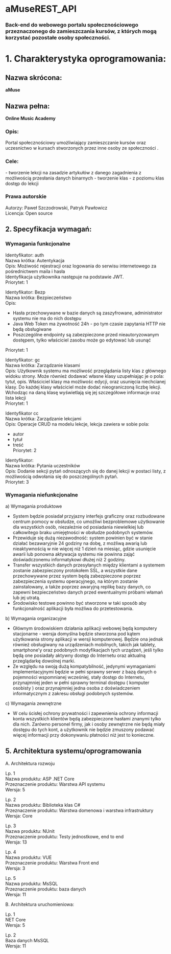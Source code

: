 # aMuseREST_API

<h3>Back-end do webowego portalu społecznościowego przeznaczonego do zamieszczania kursów, z których mogą korzystać pozostałe osoby społeczności. </h3> 
<h1>1. Charakterystyka oprogramowania:</h1>

<h2>Nazwa skrócona:</h2> <b>aMuse</b>

<h2>Nazwa pełna:</h2> <b>Online Music Academy</b>

<h3>Opis:</h3> Portal społecznościowy umożliwiający zamieszczanie kursów oraz uczesnictwo w kursach stworzonych przez inne osoby ze społeczności . 

<h3>Cele:</h3>
- tworzenie lekcji na zasadzie artykułów z danego zagadnienia z możliwością przesłania danych binarnych
- tworzenie klas
- z poziomu klas dostęp do lekcji

<h3> Prawa autorskie </h3> 
Autorzy: Paweł Szczodrowski, Patryk Pawłowicz </br>
Licencja: Open source

<h2>2. Specyfikacja wymagań:</h2>

<h3>Wymagania funkcjonalne</h3>


Identyfikator: auth </br>
Nazwa krótka: Autentykacja </br>
Opis: Możiwość rejestracji oraz logowania do serwisu internetowego za pośrednictwem maila i hasła</br>
Identyfikacja użytkownika następuje na podstawie JWT. </br>
Priorytet: 1 </br>

Identyfikator: Bezp </br>
Nazwa krótka: Bezpieczeństwo </br>
Opis: <ul>
      <li>Hasła przechowywane w bazie danych są zaszyfrowane, administrator systemu nie ma do nich dostępu</li>
      <li>Java Web Token ma żywotność 24h - po tym czasie zapytania HTTP nie będą obsługiwane</li>
      <li>Poszczególne endpointy są zabezpieczone przed nieautoryzowanym dostępem, tylko właściciel zasobu może go edytować lub usunąć</li>
      </ul>

Priorytet: 1 </br>

Identyfikator: gc</br>
Nazwa krótka: Zarządzanie klasami</br> 
Opis: Użytkownik systemu ma możliwość przeglądania listy klas z głównego widoku strony. Może również dodawać własne klasy uzupełniając je o pola: tytuł, opis. Właściciel klasy ma możliwośc edycji, oraz usunięcia niechcianej klasy. Do każdej klasy właściciel może dodać nieograniczoną liczbę lekcji. Wchodząc na daną klasę wyświetlają się jej szczegółowe informacje oraz lista lekcji</br>
Priorytet: 1</br>

Identyfikator cc </br>
Nazwa krótka: Zarządzanie lekcjami </br>
Opis: Operacje CRUD na modelu lekcje, lekcja zawiera w sobie pola: </br>
- autor </br>
- tytuł </br>
- treść </br>
Priorytet: 2 </br>

Identyfikator: </br>
Nazwa krótka: Pytania uczestników</br>
Opis: Dodanie sekcji pytań odnoszących się do danej lekcji w postaci listy, z możliwością odwołania się do poszczególnych pytań.</br> 
Priorytet: 3</br>

<h3>Wymagania niefunkcjonalne</h3>

a) Wymagania produktowe</br>

- System będzie posiadał przyjazny interfejs graficzny oraz rozbudowane centrum pomocy w obsłudze, co umożliwi bezproblemowe użytkowanie dla wszystkich osób, niezależnie od posiadania niewielkiej lub całkowitego braku  umiejętności w obsłudze podobnych systemów.</br>
- Przewiduje się dużą niezawodność: system powinien być w stanie działać bezawaryjnie 24 godziny na dobę, z możliwą awarią lub nieaktywnością w nie więcej niż 1 dzień na miesiąc, gdzie usunięcie awarii lub ponowna aktywacja systemu nie powinna zająć doświadczonemu informatykowi dłużej niż 2 godziny.</br>
- Transfer  wszystkich danych przesyłanych między klientami a systemem zostanie zabezpieczony protokołem SSL, a wszystkie dane przechowywane przez system będą zabezpieczone poprzez zabezpieczenia systemu operacyjnego, na którym zostanie zainstalowany, a także poprzez awaryjną replikę bazy danych, co zapewni bezpieczeństwo danych przed ewentualnymi próbami włamań lub jej utratą.</br>
- Środowisko testowe powinno być stworzone w taki sposób aby funkcjonalność aplikacji była możliwa do przetestowania.</br>

b) Wymagania organizacyjne</br>

- Głównym środowiskiem działania aplikacji webowej będą komputery stacjonarne - wersja domyślna będzie stworzona pod kątem użytkowania strony aplikacji w wersji komputerowej. Będzie ona jednak również obsługiwany na urządzeniach mobilnych, takich jak tablety, smartphone'y oraz podobnych modyfikacjach tych urządzeń, jeśli tylko będą one posiadały aktywny dostęp do Internetu oraz aktualną przeglądarkę dowolnej marki.</br> 
- Ze względu na swoją dużą kompatybilność, jedynymi wymaganiami implementacyjnymi będzie w pełni sprawny serwer z bazą danych o pojemności wspomnianej wcześniej, stały dostęp do Internetu, przynajmniej jeden w pełni sprawny terminal dostępu ( komputer osobisty ) oraz przynajmniej jedna osoba z doświadczeniem  informatycznym z zakresu obsługi podobnych systemów.</br>

c) Wymagania zewnętrzne</br>

- W celu ścisłej ochrony prywatności i zapewnienia ochrony informacji konta wszystkich klientów będą zabezpieczone hasłami znanymi tylko dla nich. Zarówno personel firmy, jak i osoby zewnętrzne nie będą miały dostępu do tych kont, a użytkownik nie będzie zmuszony podawać więcej informacji przy dokonywaniu płatności niż jest to konieczne.</br>

<h2> 5. Architektura systemu/oprogramowania </h2>

A. Architektura rozwoju</br>

Lp. 1 </br>
Nazwa produktu: ASP .NET Core </br>
Przeznaczenie produktu: Warstwa API systemu </br>
Wersja: 5 </br>

Lp. 2 </br>
Nazwa produktu: Biblioteka klas C# </br>
Przeznaczenie produktu: Warstwa domenowa i warstwa infrastruktury </br>
Wersja: Core </br>

Lp. 3 </br>
Nazwa produktu: NUnit </br>
Przeznaczenie produktu: Testy jednostkowe, end to end </br>
Wersja: 13 </br>

Lp. 4 </br>
Nazwa produktu: VUE </br>
Przeznaczenie produktu: Warstwa Front end </br>
Wersja: 3 </br>

Lp. 5 </br>
Nazwa produktu: MsSQL </br>
Przeznaczenie produktu: baza danych </br>
Wersja: 11</br>


B. Architektura uruchomieniowa:

Lp. 1</br>
NET Core</br>
Wersja: 5</br>

Lp. 2 </br>
Baza danych MsSQL</br>
Wersja: 11</br>


